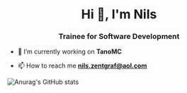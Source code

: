 <h1 align="center">Hi 👋, I'm Nils</h1>
<h3 align="center">Trainee for Software Development</h3>

- 🔭 I’m currently working on **TanoMC**

- 📫 How to reach me **nils.zentgraf@aol.com**

![Anurag's GitHub stats](https://github-readme-stats.vercel.app/api?username=EinsNils&show_icons=true&theme=transparent)



